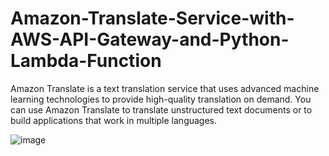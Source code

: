 # Amazon-Translate-Service-with-AWS-API-Gateway-and-Python-Lambda-Function
Amazon Translate is a text translation service that uses advanced machine learning technologies to provide high-quality translation on demand. You can use Amazon Translate to translate unstructured text documents or to build applications that work in multiple languages.

  ![image](https://user-images.githubusercontent.com/110335913/201153782-d6f81c49-8f44-4ef4-8921-c31f5c4be011.png)
